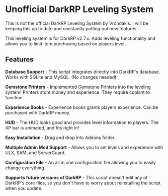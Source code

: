 Unofficial DarkRP Leveling System
======================
This is not the official DarkRP Leveling System by Vrondakis. I will be keeping this up to date and constantly putting out new features.

This leveling system is for DarkRP v2.7.x.  Adds leveling functionality and allows you to limit item purchasing based on players level.


Features
-------
**Database Support** - This script integrates directly into DarkRP's database. Works with SQLite and MySQL. (No changes needed)

**Gemstone Printers** - Implemented Gemstone Printers into the leveling system! Printers store money and experience. They require coolant to function.

**Experience Books** - Experience books grants players experience. Can be purchased with DarkRP money.

**HUD** - The HUD looks good and provides level information to players. The XP bar is animated, and fits right in!

**Easy Installation** - Drag and drop into Addons folder.

**Multiple Admin Mod Support** - Allows you to set levels and experience with ULX, SAM, and ServerGuard.

**Configuration File** - An all in one configuration file allowing you to easily change everything.

**Supports future versions of DarkRP** - This script doesn't edit any of DarkRP's core files, so you don't have to worry about reinstalling the script when you update.